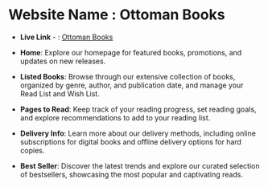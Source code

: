 # Website Name : Ottoman Books
- **Live Link** - : [Ottoman Books](https://assignment08-ph.netlify.app/)

- **Home**: Explore our homepage for featured books, promotions, and updates on new releases.
- **Listed Books**: Browse through our extensive collection of books, organized by genre, author, and publication date, and manage your Read List and Wish List.
- **Pages to Read**: Keep track of your reading progress, set reading goals, and explore recommendations to add to your reading list.
- **Delivery Info**: Learn more about our delivery methods, including online subscriptions for digital books and offline delivery options for hard copies.
- **Best Seller**: Discover the latest trends and explore our curated selection of bestsellers, showcasing the most popular and captivating reads.




